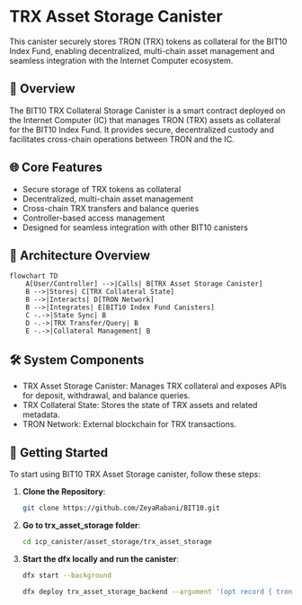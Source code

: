 # TRX Asset Storage Canister

This canister securely stores TRON (TRX) tokens as collateral for the BIT10 Index Fund, enabling decentralized, multi-chain asset management and seamless integration with the Internet Computer ecosystem.

## 🌟 Overview

The BIT10 TRX Collateral Storage Canister is a smart contract deployed on the Internet Computer (IC) that manages TRON (TRX) assets as collateral for the BIT10 Index Fund. It provides secure, decentralized custody and facilitates cross-chain operations between TRON and the IC.

## 🌐 Core Features

- Secure storage of TRX tokens as collateral
- Decentralized, multi-chain asset management
- Cross-chain TRX transfers and balance queries
- Controller-based access management
- Designed for seamless integration with other BIT10 canisters

## 📐 Architecture Overview

```mermaid
flowchart TD
    A[User/Controller] -->|Calls| B[TRX Asset Storage Canister]
    B -->|Stores| C[TRX Collateral State]
    B -->|Interacts| D[TRON Network]
    B -->|Integrates| E[BIT10 Index Fund Canisters]
    C -.->|State Sync| B
    D -.->|TRX Transfer/Query| B
    E -.->|Collateral Management| B
```

## 🛠️ System Components

- TRX Asset Storage Canister: Manages TRX collateral and exposes APIs for deposit, withdrawal, and balance queries.
- TRX Collateral State: Stores the state of TRX assets and related metadata.
- TRON Network: External blockchain for TRX transactions.

<!-- ## 🔗 ICP Canisters

- TRX Asset Storage: []() -->

## 🏁 Getting Started

To start using BIT10 TRX Asset Storage canister, follow these steps:

1. **Clone the Repository**:
    ```bash
    git clone https://github.com/ZeyaRabani/BIT10.git
    ```

2. **Go to trx_asset_storage folder**:
    ```bash
    cd icp_canister/asset_storage/trx_asset_storage
    ```

3. **Start the dfx locally and run the canister**:
    ```bash
    dfx start --background

    dfx deploy trx_asset_storage_backend --argument '(opt record { tron_network = opt variant {Nile}; ecdsa_key_name = opt variant {TestKeyLocalDevelopment} })'
    ```